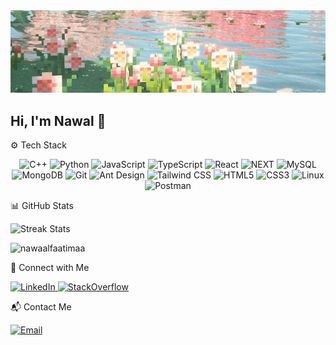 <img src="https://github.com/nawaalfaatimaa/nawaalfaatimaa/blob/main/lake.gif" width="100%" height="30%" />
<spacer width="20"></spacer>
<div>
<h2>Hi, I'm Nawal 🌱</h2>

 ⚙️ Tech Stack
<div align="center">

![C++](https://img.shields.io/badge/C++-00599C?style=for-the-badge&logo=c%2B%2B&logoColor=white)
![Python](https://img.shields.io/badge/Python-3776AB?style=for-the-badge&logo=python&logoColor=white)
![JavaScript](https://img.shields.io/badge/JavaScript-F7DF1E?style=for-the-badge&logo=javascript&logoColor=black)
![TypeScript](https://img.shields.io/badge/TypeScript-3178C6?style=for-the-badge&logo=typescript&logoColor=white)
![React](https://img.shields.io/badge/React-61DAFB?style=for-the-badge&logo=react&logoColor=black)
![NEXT](https://img.shields.io/badge/Next.js-000000?style=for-the-badge&logo=nextdotjs&logoColor=white)
![MySQL](https://img.shields.io/badge/MySQL-4479A1?style=for-the-badge&logo=mysql&logoColor=white)
![MongoDB](https://img.shields.io/badge/MongoDB-4EA94B?style=for-the-badge&logo=mongodb&logoColor=white)
![Git](https://img.shields.io/badge/Git-F05032?style=for-the-badge&logo=git&logoColor=white)
![Ant Design](https://img.shields.io/badge/Ant%20Design-0170FE?style=for-the-badge&logo=antdesign&logoColor=white)
![Tailwind CSS](https://img.shields.io/badge/Tailwind_CSS-38B2AC?style=for-the-badge&logo=tailwind-css&logoColor=white)
![HTML5](https://img.shields.io/badge/HTML5-E34F26?style=for-the-badge&logo=html5&logoColor=white)
![CSS3](https://img.shields.io/badge/CSS3-1572B6?style=for-the-badge&logo=css3&logoColor=white)
![Linux](https://img.shields.io/badge/Linux-FCC624?style=for-the-badge&logo=linux&logoColor=black)
![Postman](https://img.shields.io/badge/Postman-000000?style=for-the-badge&logo=postman&logoColor=white)

</div>


📊 GitHub Stats

<div align="left">

![Streak Stats](https://github-readme-streak-stats.herokuapp.com/?user=nawaalfaatimaa&layout=compact&theme=transparent) 
</div>

<p align="left"> <img src="https://komarev.com/ghpvc/?username=nawaalfaatimaa&label=Profile%20views&color=0e75b6&style=flat" alt="nawaalfaatimaa"/> </p>

🔗 Connect with Me
    <p>
      <a href="https://www.linkedin.com/in/nawal-fatima-961008247/">
        <img src="https://img.shields.io/badge/LinkedIn-blue?style=for-the-badge&logo=linkedin" alt="LinkedIn">
      </a>
      <a href="https://stackoverflow.com/users/28072416/nawaalfaatimaa">
        <img src="https://img.shields.io/badge/Stack%20Overflow-F58025?style=for-the-badge&logo=stackoverflow&logoColor=white" alt="StackOverflow">
      </a>
      

📬 Contact Me

[![Email](https://img.shields.io/badge/Email-red?style=for-the-badge&logo=gmail&logoColor=white)](mailto:nawaalfaatimaa@gmail.com)




